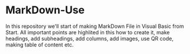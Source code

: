 # MarkDown-Use
In this repository we'll start of making MarkDown File in Visual Basic from Start. All important points are highlited in this how to create it, make headings, add subheadings, add columns, add images, use QR code, making table of content etc.
